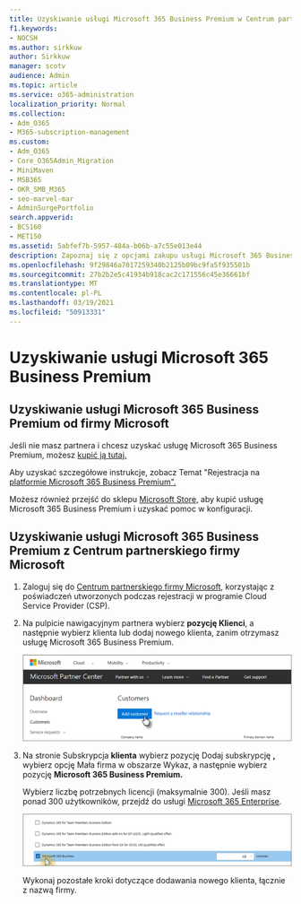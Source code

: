 ```yaml
---
title: Uzyskiwanie usługi Microsoft 365 Business Premium w Centrum partnerskim
f1.keywords:
- NOCSH
ms.author: sirkkuw
author: Sirkkuw
manager: scotv
audience: Admin
ms.topic: article
ms.service: o365-administration
localization_priority: Normal
ms.collection:
- Adm_O365
- M365-subscription-management
ms.custom:
- Adm_O365
- Core_O365Admin_Migration
- MiniMaven
- MSB365
- OKR_SMB_M365
- seo-marvel-mar
- AdminSurgePortfolio
search.appverid:
- BCS160
- MET150
ms.assetid: 5abfef7b-5957-484a-b06b-a7c55e013e44
description: Zapoznaj się z opcjami zakupu usługi Microsoft 365 Business Premium oraz instrukcjami krok po kroku dotyczącymi zakupu w Centrum partnerskim firmy Microsoft.
ms.openlocfilehash: 9f29846a7017259340b2125b09bc9fa5f935501b
ms.sourcegitcommit: 27b2b2e5c41934b918cac2c171556c45e36661bf
ms.translationtype: MT
ms.contentlocale: pl-PL
ms.lasthandoff: 03/19/2021
ms.locfileid: "50913331"
---
```

# <a name="get-microsoft-365-business-premium"></a>Uzyskiwanie usługi Microsoft 365 Business Premium

## <a name="get-microsoft-365-business-premium-from-microsoft"></a>Uzyskiwanie usługi Microsoft 365 Business Premium od firmy Microsoft

Jeśli nie masz partnera i chcesz uzyskać usługę Microsoft 365 Business Premium, możesz [kupić ją tutaj.](https://www.microsoft.com/en-US/microsoft-365/business)

Aby uzyskać szczegółowe instrukcje, zobacz Temat "Rejestracja na [platformie Microsoft 365 Business Premium".](sign-up.md)

Możesz również przejść do sklepu [Microsoft Store,](https://www.microsoft.com/en-us/store/locations/find-a-store?icid=en_US_Store_UH_FAS) aby kupić usługę Microsoft 365 Business Premium i uzyskać pomoc w konfiguracji.
  
## <a name="get-microsoft-365-business-premium-from-microsoft-partner-center"></a>Uzyskiwanie usługi Microsoft 365 Business Premium z Centrum partnerskiego firmy Microsoft

1. Zaloguj się do [Centrum partnerskiego firmy Microsoft](https://go.microsoft.com/fwlink/p/?linkid=849910), korzystając z poświadczeń utworzonych podczas rejestracji w programie Cloud Service Provider (CSP). 
    
2. Na pulpicie nawigacyjnym partnera wybierz **pozycję Klienci**, a następnie wybierz klienta lub dodaj nowego klienta, zanim otrzymasz usługę Microsoft 365 Business Premium.
    
    ![W Centrum partnerskim Microsoft dodaj klienta.](../media/ec807d07-bbd2-411f-8fe1-c644cf9a3882.png)
  
3. Na stronie Subskrypcja **klienta** wybierz pozycję Dodaj subskrypcję **,** wybierz opcję Mała firma w obszarze Wykaz, a następnie wybierz pozycję **Microsoft 365 Business Premium.**
    
    Wybierz liczbę potrzebnych licencji (maksymalnie 300). Jeśli masz ponad 300 użytkowników, przejdź do usługi [Microsoft 365 Enterprise](../enterprise/index.yml). 
    
    ![Na stronie Nowa subskrypcja wybierz pozycję small business.](../media/52d99e89-2175-4974-84bb-dd626048541b.png)
  
    Wykonaj pozostałe kroki dotyczące dodawania nowego klienta, łącznie z nazwą firmy.
